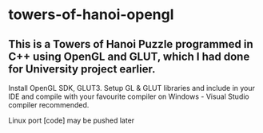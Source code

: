 towers-of-hanoi-opengl
======================

This is a Towers of Hanoi Puzzle programmed in C++ using OpenGL and GLUT, which I had done for University project earlier.
--------------------------------------------------------------------------------------------------------------------------

Install OpenGL SDK, GLUT3. Setup GL & GLUT libraries and include in your IDE and compile with your favourite compiler on Windows - Visual Studio compiler recommended. 

Linux port [code] may be pushed later 
